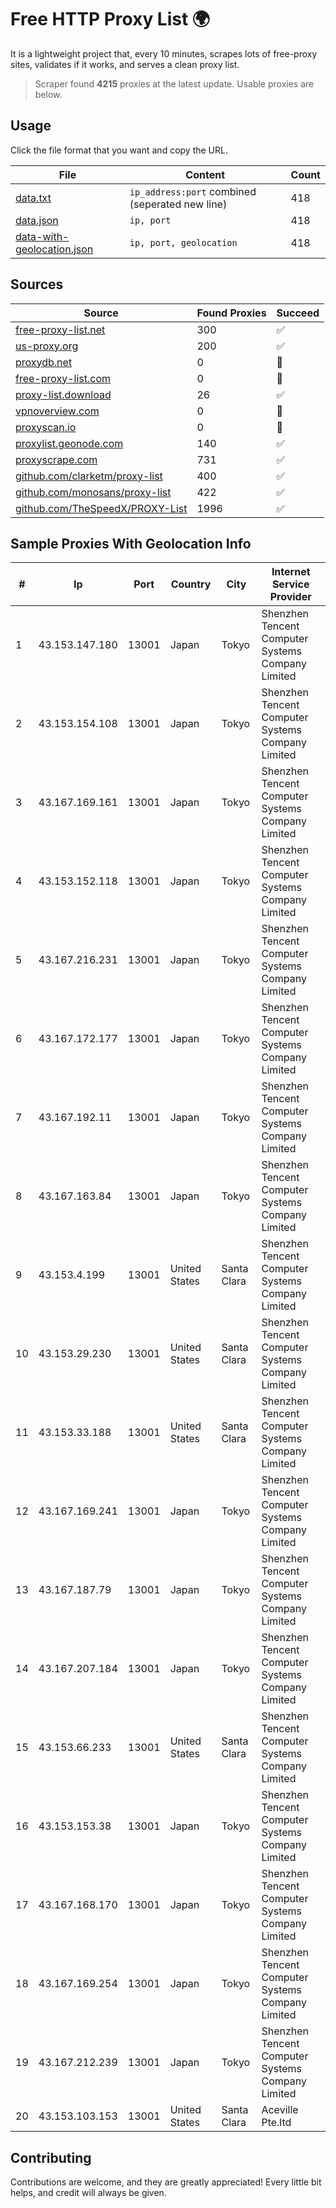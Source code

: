 
# Free HTTP Proxy List 🌍

It is a lightweight project that, every 10 minutes, scrapes lots of free-proxy sites, validates if it works, and serves a clean proxy list.


> Scraper found **4215** proxies at the latest update. Usable proxies are below.

## Usage

Click the file format that you want and copy the URL.


|File|Content|Count|
|----|-------|-----|
|[data.txt](https://raw.githubusercontent.com/themiralay/Proxy-List-World/master/data.txt)|`ip_address:port` combined (seperated new line)|418|
|[data.json](https://raw.githubusercontent.com/themiralay/Proxy-List-World/master/data.json)|`ip, port`|418|
|[data-with-geolocation.json](https://raw.githubusercontent.com/themiralay/Proxy-List-World/master/data-with-geolocation.json)|`ip, port, geolocation`|418|

## Sources

|Source|Found Proxies|Succeed|
|------|-------------|-------|
|[free-proxy-list.net](https://free-proxy-list.net)|300|✅|
|[us-proxy.org](https://www.us-proxy.org)|200|✅|
|[proxydb.net](http://proxydb.net)|0|🚫|
|[free-proxy-list.com](https://free-proxy-list.com/?page=&port=&type%5B%5D=http&type%5B%5D=https&up_time=0&search=Search)|0|🚫|
|[proxy-list.download](https://www.proxy-list.download/HTTP)|26|✅|
|[vpnoverview.com](https://vpnoverview.com/privacy/anonymous-browsing/free-proxy-servers)|0|🚫|
|[proxyscan.io](https://www.proxyscan.io)|0|🚫|
|[proxylist.geonode.com](https://proxylist.geonode.com/api/proxy-list?limit=300&page=1&sort_by=lastChecked&sort_type=desc&protocols=http,https)|140|✅|
|[proxyscrape.com](https://api.proxyscrape.com/v2/?request=displayproxies&protocol=http&timeout=10000&country=all&ssl=all&anonymity=all)|731|✅|
|[github.com/clarketm/proxy-list](https://raw.githubusercontent.com/clarketm/proxy-list/master/proxy-list-raw.txt)|400|✅|
|[github.com/monosans/proxy-list](https://raw.githubusercontent.com/monosans/proxy-list/main/proxies/http.txt)|422|✅|
|[github.com/TheSpeedX/PROXY-List](https://raw.githubusercontent.com/TheSpeedX/PROXY-List/master/http.txt)|1996|✅|


## Sample Proxies With Geolocation Info

|#|Ip|Port|Country|City|Internet Service Provider|
|-|--|----|-------|----|-------------------------|
|1|43.153.147.180|13001|Japan|Tokyo|Shenzhen Tencent Computer Systems Company Limited|
|2|43.153.154.108|13001|Japan|Tokyo|Shenzhen Tencent Computer Systems Company Limited|
|3|43.167.169.161|13001|Japan|Tokyo|Shenzhen Tencent Computer Systems Company Limited|
|4|43.153.152.118|13001|Japan|Tokyo|Shenzhen Tencent Computer Systems Company Limited|
|5|43.167.216.231|13001|Japan|Tokyo|Shenzhen Tencent Computer Systems Company Limited|
|6|43.167.172.177|13001|Japan|Tokyo|Shenzhen Tencent Computer Systems Company Limited|
|7|43.167.192.11|13001|Japan|Tokyo|Shenzhen Tencent Computer Systems Company Limited|
|8|43.167.163.84|13001|Japan|Tokyo|Shenzhen Tencent Computer Systems Company Limited|
|9|43.153.4.199|13001|United States|Santa Clara|Shenzhen Tencent Computer Systems Company Limited|
|10|43.153.29.230|13001|United States|Santa Clara|Shenzhen Tencent Computer Systems Company Limited|
|11|43.153.33.188|13001|United States|Santa Clara|Shenzhen Tencent Computer Systems Company Limited|
|12|43.167.169.241|13001|Japan|Tokyo|Shenzhen Tencent Computer Systems Company Limited|
|13|43.167.187.79|13001|Japan|Tokyo|Shenzhen Tencent Computer Systems Company Limited|
|14|43.167.207.184|13001|Japan|Tokyo|Shenzhen Tencent Computer Systems Company Limited|
|15|43.153.66.233|13001|United States|Santa Clara|Shenzhen Tencent Computer Systems Company Limited|
|16|43.153.153.38|13001|Japan|Tokyo|Shenzhen Tencent Computer Systems Company Limited|
|17|43.167.168.170|13001|Japan|Tokyo|Shenzhen Tencent Computer Systems Company Limited|
|18|43.167.169.254|13001|Japan|Tokyo|Shenzhen Tencent Computer Systems Company Limited|
|19|43.167.212.239|13001|Japan|Tokyo|Shenzhen Tencent Computer Systems Company Limited|
|20|43.153.103.153|13001|United States|Santa Clara|Aceville Pte.ltd|



## Contributing

Contributions are welcome, and they are greatly appreciated! Every
little bit helps, and credit will always be given.

